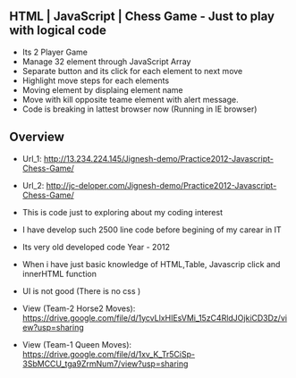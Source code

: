 ## HTML | JavaScript | Chess Game - Just to play with logical code
 - Its 2 Player Game 
 - Manage 32 element through JavaScript Array 
 - Separate button and its click for each element to next move
 - Highlight move steps for each elements
 - Moving element by displaing element name 
 - Move with kill opposite teame element with alert message.
 - Code is breaking in lattest browser now (Running in IE browser)

 ## Overview 

 - Url_1: http://13.234.224.145/Jignesh-demo/Practice2012-Javascript-Chess-Game/
 - Url_2: http://jc-deloper.com/Jignesh-demo/Practice2012-Javascript-Chess-Game/

 - This is code just to exploring about my coding interest
 - I have develop such 2500 line code before begining of my carear in IT 
 - Its very old developed code Year - 2012
 - When i have just basic knowledge of HTML,Table, Javascrip click and innerHTML function
 - UI is not good (There is no css )
 - View  (Team-2 Horse2 Moves): https://drive.google.com/file/d/1ycvLlxHIEsVMi_15zC4RldJOjkiCD3Dz/view?usp=sharing
 - View (Team-1 Queen Moves): https://drive.google.com/file/d/1xv_K_Tr5CiSp-3SbMCCU_tga9ZrmNum7/view?usp=sharing




















